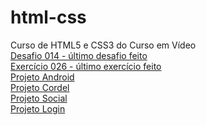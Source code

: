 # html-css
  Curso de HTML5 e CSS3 do Curso em Vídeo
<br>
<a href="https://felipejlc.github.io/html-css/desafios/d014/index.html" target="blank">
    Desafio 014 - último desafio feito
</a>
<br>
<a href="https://felipejlc.github.io/html-css/exercicios/ex026/mq005/index.html" target="blank"> 
    Exercício 026 - último exercício feito
</a>
<br>
<a href="https://felipejlc.github.io/projeto-android/index.html" target="blank"> 
    Projeto Android
</a>
<br>
<a href="https://felipejlc.github.io/projeto-cordel/index.html" target="blank"> 
    Projeto Cordel
</a>
<br>
<a href="https://felipejlc.github.io/projeto-social/index.html" target="blank"> 
    Projeto Social
</a>
<br>
<a href="https://felipejlc.github.io/projeto-login/index.html" target="blank"> 
    Projeto Login
</a>